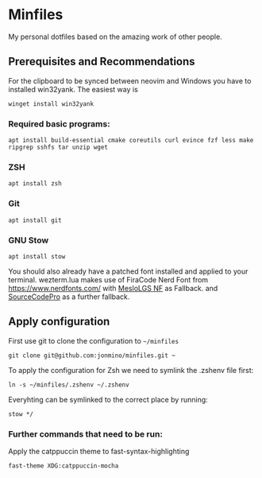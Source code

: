 # Minfiles
My personal dotfiles based on the amazing work of other people.

## Prerequisites and Recommendations
For the clipboard to be synced between neovim and Windows you have to installed win32yank. The easiest way is
```
winget install win32yank
```
### Required basic programs:
```
apt install build-essential cmake coreutils curl evince fzf less make ripgrep sshfs tar unzip wget
```
### ZSH
```
apt install zsh
```
### Git
```
apt install git
```
### GNU Stow
```
apt install stow
```
You should also already have a patched font installed and applied to your terminal.
wezterm.lua makes use of FiraCode Nerd Font from https://www.nerdfonts.com/
with [MesloLGS NF](https://github.com/romkatv/powerlevel10k#meslo-nerd-font-patched-for-powerlevel10k) as Fallback.
and [SourceCodePro](https://github.com/gabrielelana/awesome-terminal-fonts/blob/patching-strategy/patched/SourceCodePro%2BPowerline%2BAwesome%2BRegular.ttf) as a further fallback.
## Apply configuration
First use git to clone the configuration to `~/minfiles`
```
git clone git@github.com:jonmino/minfiles.git ~
```
To apply the configuration for Zsh we need to symlink the .zshenv file first:
```
ln -s ~/minfiles/.zshenv ~/.zshenv
```
Everyhting can be symlinked to the correct place by running:
```
stow */
```
### Further commands that need to be run:
Apply the catppuccin theme to fast-syntax-highlighting
```
fast-theme XDG:catppuccin-mocha
```
